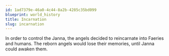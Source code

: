 ```yaml
---
id: 1ad7379e-46a0-4c44-8a2b-4285c35bd099
blueprint: world_history
title: Incarnation
slug: incarnation
---
```

In order to control the Janna, the angels decided to reincarnate into Faeries and humans. The reborn angels would lose their memories, until Janna could awaken them.